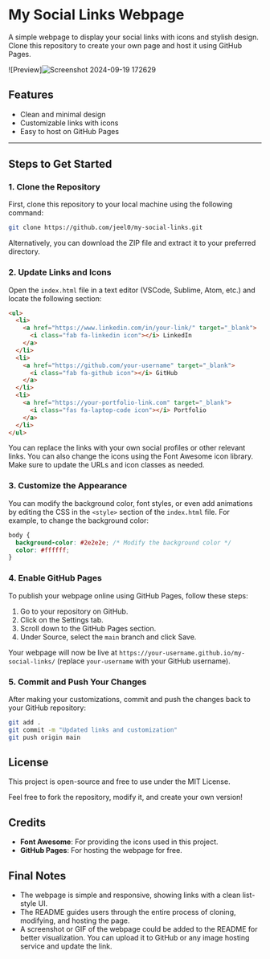 # My Social Links Webpage

A simple webpage to display your social links with icons and stylish design. Clone this repository to create your own page and host it using GitHub Pages.

![Preview]![Screenshot 2024-09-19 172629](https://github.com/user-attachments/assets/f10673c7-761c-4542-9f56-0f03b97fc751)

<!-- You can add a screenshot of the webpage here -->

## Features

- Clean and minimal design
- Customizable links with icons
- Easy to host on GitHub Pages

---

## Steps to Get Started

### 1. Clone the Repository

First, clone this repository to your local machine using the following command:

```bash
git clone https://github.com/jeel0/my-social-links.git
```

Alternatively, you can download the ZIP file and extract it to your preferred directory.

### 2. Update Links and Icons

Open the `index.html` file in a text editor (VSCode, Sublime, Atom, etc.) and locate the following section:

```html
<ul>
  <li>
    <a href="https://www.linkedin.com/in/your-link/" target="_blank">
      <i class="fab fa-linkedin icon"></i> LinkedIn
    </a>
  </li>
  <li>
    <a href="https://github.com/your-username" target="_blank">
      <i class="fab fa-github icon"></i> GitHub
    </a>
  </li>
  <li>
    <a href="https://your-portfolio-link.com" target="_blank">
      <i class="fas fa-laptop-code icon"></i> Portfolio
    </a>
  </li>
</ul>
```

You can replace the links with your own social profiles or other relevant links. You can also change the icons using the Font Awesome icon library. Make sure to update the URLs and icon classes as needed.

### 3. Customize the Appearance

You can modify the background color, font styles, or even add animations by editing the CSS in the `<style>` section of the `index.html` file. For example, to change the background color:

```css
body {
  background-color: #2e2e2e; /* Modify the background color */
  color: #ffffff;
}
```

### 4. Enable GitHub Pages

To publish your webpage online using GitHub Pages, follow these steps:

1. Go to your repository on GitHub.
2. Click on the Settings tab.
3. Scroll down to the GitHub Pages section.
4. Under Source, select the `main` branch and click Save.

Your webpage will now be live at `https://your-username.github.io/my-social-links/` (replace `your-username` with your GitHub username).

### 5. Commit and Push Your Changes

After making your customizations, commit and push the changes back to your GitHub repository:

```bash
git add .
git commit -m "Updated links and customization"
git push origin main
```

## License

This project is open-source and free to use under the MIT License.

Feel free to fork the repository, modify it, and create your own version!

## Credits

- **Font Awesome**: For providing the icons used in this project.
- **GitHub Pages**: For hosting the webpage for free.

## Final Notes

- The webpage is simple and responsive, showing links with a clean list-style UI.
- The README guides users through the entire process of cloning, modifying, and hosting the page.
- A screenshot or GIF of the webpage could be added to the README for better visualization. You can upload it to GitHub or any image hosting service and update the link.

